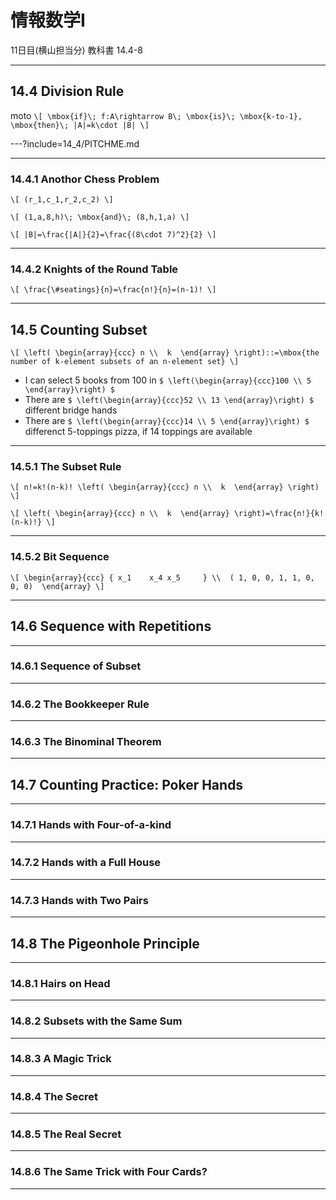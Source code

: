 # 情報数学I
11日目(横山担当分)
教科書 14.4-8

---
## 14.4 Division Rule
moto
`\[
\mbox{if}\; f:A\rightarrow B\; \mbox{is}\; \mbox{k-to-1}, \mbox{then}\; |A|=k\cdot |B|
\]`

---?include=14_4/PITCHME.md

---
### 14.4.1 Anothor Chess Problem

`\[
(r_1,c_1,r_2,c_2)
\]`

`\[
(1,a,8,h)\; \mbox{and}\; (8,h,1,a)
\]`

`\[
|B|=\frac{|A|}{2}=\frac{(8\cdot 7)^2}{2}
\]`

---
### 14.4.2 Knights of the Round Table

`\[
\frac{\#seatings}{n}=\frac{n!}{n}=(n-1)!
\]`

---
## 14.5 Counting Subset

`\[
\left(
\begin{array}{ccc}
      n \\ 
      k 
\end{array}
\right)::=\mbox{the number of k-element subsets of an n-element set}
\]`

* I can select 5 books from 100 in
`$ \left(\begin{array}{ccc}100 \\ 5 \end{array}\right) $`
* There are 
`$ \left(\begin{array}{ccc}52 \\ 13 \end{array}\right) $` different bridge hands
* There are 
`$ \left(\begin{array}{ccc}14 \\ 5 \end{array}\right) $` differenct 5-toppings pizza, if 14 toppings are available

---
### 14.5.1 The Subset Rule

`\[
n!=k!(n-k)!
\left(
\begin{array}{ccc}
      n \\ 
      k 
\end{array}
\right)
\]`

`\[
\left(
\begin{array}{ccc}
      n \\ 
      k 
\end{array}
\right)=\frac{n!}{k!(n-k)!}
\]`

---
### 14.5.2 Bit Sequence

`\[
\begin{array}{ccc}
      { x_1    x_4 x_5     } \\ 
      ( 1, 0, 0, 1, 1, 0, 0, 0) 
\end{array}
\]`

---
## 14.6 Sequence with Repetitions

---
### 14.6.1 Sequence of Subset

---
### 14.6.2 The Bookkeeper Rule

---
### 14.6.3 The Binominal Theorem

---
## 14.7 Counting Practice: Poker Hands

---
### 14.7.1 Hands with Four-of-a-kind

---
### 14.7.2 Hands with a Full House

---
### 14.7.3 Hands with Two Pairs

---
## 14.8 The Pigeonhole Principle

---
### 14.8.1 Hairs on Head

---
### 14.8.2 Subsets with the Same Sum

---
### 14.8.3 A Magic Trick

---
### 14.8.4 The Secret

---
### 14.8.5 The Real Secret

---
### 14.8.6 The Same Trick with Four Cards?

---
### 
